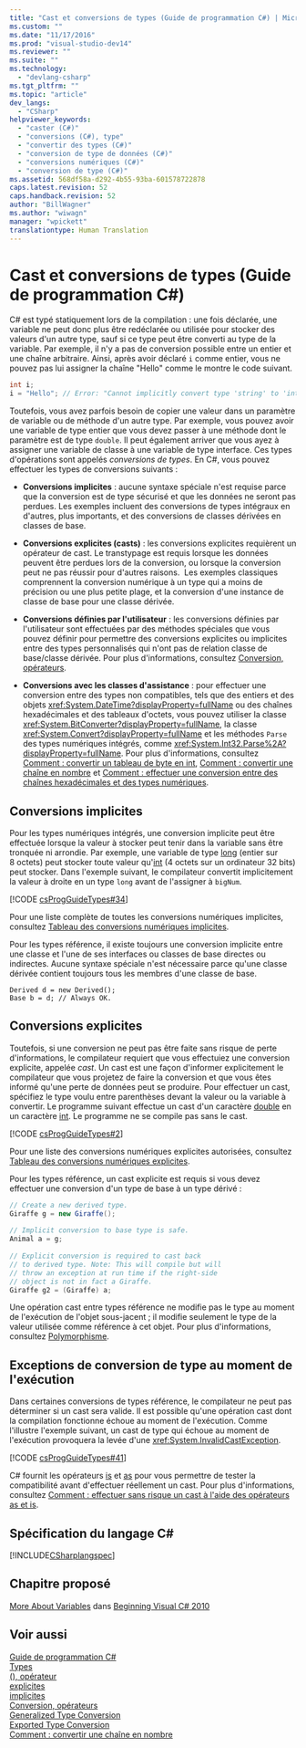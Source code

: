 ```yaml
---
title: "Cast et conversions de types (Guide de programmation C#) | Microsoft Docs"
ms.custom: ""
ms.date: "11/17/2016"
ms.prod: "visual-studio-dev14"
ms.reviewer: ""
ms.suite: ""
ms.technology: 
  - "devlang-csharp"
ms.tgt_pltfrm: ""
ms.topic: "article"
dev_langs: 
  - "CSharp"
helpviewer_keywords: 
  - "caster (C#)"
  - "conversions (C#), type"
  - "convertir des types (C#)"
  - "conversion de type de données (C#)"
  - "conversions numériques (C#)"
  - "conversion de type (C#)"
ms.assetid: 568df58a-d292-4b55-93ba-601578722878
caps.latest.revision: 52
caps.handback.revision: 52
author: "BillWagner"
ms.author: "wiwagn"
manager: "wpickett"
translationtype: Human Translation
---
```

# Cast et conversions de types (Guide de programmation C#)
C\# est typé statiquement lors de la compilation : une fois déclarée, une variable ne peut donc plus être redéclarée ou utilisée pour stocker des valeurs d'un autre type, sauf si ce type peut être converti au type de la variable.  Par exemple, il n'y a pas de conversion possible entre un entier et une chaîne arbitraire.  Ainsi, après avoir déclaré `i` comme entier, vous ne pouvez pas lui assigner la chaîne "Hello" comme le montre le code suivant.  
  
```c#  
int i;  
i = "Hello"; // Error: "Cannot implicitly convert type 'string' to 'int'"  
```  
  
 Toutefois, vous avez parfois besoin de copier une valeur dans un paramètre de variable ou de méthode d'un autre type.  Par exemple, vous pouvez avoir une variable de type entier que vous devez passer à une méthode dont le paramètre est de type `double`.  Il peut également arriver que vous ayez à assigner une variable de classe à une variable de type interface.  Ces types d'opérations sont appelés *conversions de types*.  En C\#, vous pouvez effectuer les types de conversions suivants :  
  
-   **Conversions implicites** : aucune syntaxe spéciale n'est requise parce que la conversion est de type sécurisé et que les données ne seront pas perdues.  Les exemples incluent des conversions de types intégraux en d'autres, plus importants, et des conversions de classes dérivées en classes de base.  
  
-   **Conversions explicites \(casts\)** : les conversions explicites requièrent un opérateur de cast.  Le transtypage est requis lorsque les données peuvent être perdues lors de la conversion, ou lorsque la conversion peut ne pas réussir pour d'autres raisons.  Les exemples classiques comprennent la conversion numérique à un type qui a moins de précision ou une plus petite plage, et la conversion d'une instance de classe de base pour une classe dérivée.  
  
-   **Conversions définies par l'utilisateur** : les conversions définies par l'utilisateur sont effectuées par des méthodes spéciales que vous pouvez définir pour permettre des conversions explicites ou implicites entre des types personnalisés qui n'ont pas de relation classe de base\/classe dérivée.  Pour plus d'informations, consultez [Conversion, opérateurs](../../../csharp/programming-guide/statements-expressions-operators/conversion-operators.md).  
  
-   **Conversions avec les classes d'assistance** : pour effectuer une conversion entre des types non compatibles, tels que des entiers et des objets <xref:System.DateTime?displayProperty=fullName> ou des chaînes hexadécimales et des tableaux d'octets, vous pouvez utiliser la classe <xref:System.BitConverter?displayProperty=fullName>, la classe <xref:System.Convert?displayProperty=fullName> et les méthodes `Parse` des types numériques intégrés, comme <xref:System.Int32.Parse%2A?displayProperty=fullName>.  Pour plus d'informations, consultez [Comment : convertir un tableau de byte en int](../../../csharp/programming-guide/types/how-to-convert-a-byte-array-to-an-int.md), [Comment : convertir une chaîne en nombre](../../../csharp/programming-guide/types/how-to-convert-a-string-to-a-number.md) et [Comment : effectuer une conversion entre des chaînes hexadécimales et des types numériques](../../../csharp/programming-guide/types/how-to-convert-between-hexadecimal-strings-and-numeric-types.md).  
  
## Conversions implicites  
 Pour les types numériques intégrés, une conversion implicite peut être effectuée lorsque la valeur à stocker peut tenir dans la variable sans être tronquée ni arrondie.  Par exemple, une variable de type [long](../../../csharp/language-reference/keywords/long.md) \(entier sur 8 octets\) peut stocker toute valeur qu'[int](../../../csharp/language-reference/keywords/int.md) \(4 octets sur un ordinateur 32 bits\) peut stocker.  Dans l'exemple suivant, le compilateur convertit implicitement la valeur à droite en un type `long` avant de l'assigner à `bigNum`.  
  
 [!CODE [csProgGuideTypes#34](../CodeSnippet/VS_Snippets_VBCSharp/CsProgGuideTypes#34)]  
  
 Pour une liste complète de toutes les conversions numériques implicites, consultez [Tableau des conversions numériques implicites](../../../csharp/language-reference/keywords/implicit-numeric-conversions-table.md).  
  
 Pour les types référence, il existe toujours une conversion implicite entre une classe et l'une de ses interfaces ou classes de base directes ou indirectes.  Aucune syntaxe spéciale n'est nécessaire parce qu'une classe dérivée contient toujours tous les membres d'une classe de base.  
  
```  
Derived d = new Derived();  
Base b = d; // Always OK.  
```  
  
## Conversions explicites  
 Toutefois, si une conversion ne peut pas être faite sans risque de perte d'informations, le compilateur requiert que vous effectuiez une conversion explicite, appelée *cast*.  Un cast est une façon d'informer explicitement le compilateur que vous projetez de faire la conversion et que vous êtes informé qu'une perte de données peut se produire.  Pour effectuer un cast, spécifiez le type voulu entre parenthèses devant la valeur ou la variable à convertir.  Le programme suivant effectue un cast d'un caractère [double](../../../csharp/language-reference/keywords/double.md) en un caractère [int](../../../csharp/language-reference/keywords/int.md).  Le programme ne se compile pas sans le cast.  
  
 [!CODE [csProgGuideTypes#2](../CodeSnippet/VS_Snippets_VBCSharp/CsProgGuideTypes#2)]  
  
 Pour une liste des conversions numériques explicites autorisées, consultez [Tableau des conversions numériques explicites](../../../csharp/language-reference/keywords/explicit-numeric-conversions-table.md).  
  
 Pour les types référence, un cast explicite est requis si vous devez effectuer une conversion d'un type de base à un type dérivé :  
  
```c#  
// Create a new derived type.  
Giraffe g = new Giraffe();  
  
// Implicit conversion to base type is safe.  
Animal a = g;  
  
// Explicit conversion is required to cast back  
// to derived type. Note: This will compile but will  
// throw an exception at run time if the right-side  
// object is not in fact a Giraffe.  
Giraffe g2 = (Giraffe) a;  
```  
  
 Une opération cast entre types référence ne modifie pas le type au moment de l'exécution de l'objet sous\-jacent ; il modifie seulement le type de la valeur utilisée comme référence à cet objet.  Pour plus d'informations, consultez [Polymorphisme](../../../csharp/programming-guide/classes-and-structs/polymorphism.md).  
  
## Exceptions de conversion de type au moment de l'exécution  
 Dans certaines conversions de types référence, le compilateur ne peut pas déterminer si un cast sera valide.  Il est possible qu'une opération cast dont la compilation fonctionne échoue au moment de l'exécution.  Comme l'illustre l'exemple suivant, un cast de type qui échoue au moment de l'exécution provoquera la levée d'une <xref:System.InvalidCastException>.  
  
 [!CODE [csProgGuideTypes#41](../CodeSnippet/VS_Snippets_VBCSharp/CsProgGuideTypes#41)]  
  
 C\# fournit les opérateurs [is](../../../csharp/language-reference/keywords/is.md) et [as](../../../csharp/language-reference/keywords/as.md) pour vous permettre de tester la compatibilité avant d'effectuer réellement un cast.  Pour plus d'informations, consultez [Comment : effectuer sans risque un cast à l'aide des opérateurs as et is](../../../csharp/programming-guide/types/how-to-safely-cast-by-using-as-and-is-operators.md).  
  
## Spécification du langage C\#  
 [!INCLUDE[CSharplangspec](../../../csharp/language-reference/keywords/includes/csharplangspec_md.md)]  
  
## Chapitre proposé  
 [More About Variables](http://go.microsoft.com/fwlink/?LinkId=221230) dans [Beginning Visual C\# 2010](http://go.microsoft.com/fwlink/?LinkId=221214)  
  
## Voir aussi  
 [Guide de programmation C\#](../../../csharp/programming-guide/index.md)   
 [Types](../../../csharp/programming-guide/types/index.md)   
 [\(\), opérateur](../../../csharp/language-reference/operators/invocation-operator.md)   
 [explicites](../../../csharp/language-reference/keywords/explicit.md)   
 [implicites](../../../csharp/language-reference/keywords/implicit.md)   
 [Conversion, opérateurs](../../../csharp/programming-guide/statements-expressions-operators/conversion-operators.md)   
 [Generalized Type Conversion](../Topic/Generalized%20Type%20Conversion.md)   
 [Exported Type Conversion](http://msdn.microsoft.com/fr-fr/1dfe55f4-07a2-4b61-aabf-a8cf65783a6b)   
 [Comment : convertir une chaîne en nombre](../../../csharp/programming-guide/types/how-to-convert-a-string-to-a-number.md)